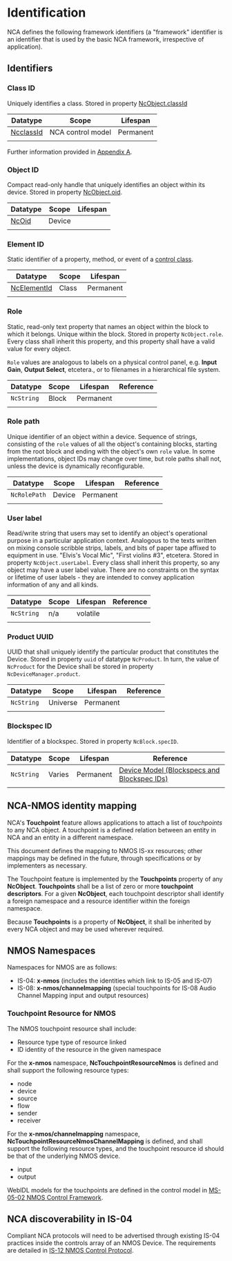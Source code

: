 # Identification

NCA defines the following framework identifiers (a "framework" identifier is an identifier that is used by the basic NCA framework, irrespective of application).

## Identifiers

### Class ID

Uniquely identifies a class. Stored in property [NcObject.classId](https://specs.amwa.tv/ms-05-02/branches/v1.0-dev/docs/Framework.html#ncobject)

| Datatype                                                                                     | Scope             | Lifespan  |
| -------------------------------------------------------------------------------------------  | ----------------- | ----------|
| [NcclassId](https://specs.amwa.tv/ms-05-02/branches/v1.0-dev/docs/Framework.html#ncclassid)  | NCA control model | Permanent |
|                                                                                              |                   |           |

Further information provided in [Appendix A](Appendix%20A%20-%20Class%20ID%20Format.md).

### Object ID

Compact read-only handle that uniquely identifies an object within its device. Stored in property [NcObject.oid](https://specs.amwa.tv/ms-05-02/branches/v1.0-dev/docs/Framework.html#ncobject).

| Datatype                                                                            | Scope    | Lifespan  |
| ----------------------------------------------------------------------------------- | -------- | --------- |
| [NcOid](https://specs.amwa.tv/ms-05-02/branches/v1.0-dev/docs/Framework.html#ncoid) | Device   |           |
|                                                                                     |          |           |

### Element ID

Static identifier of a property, method, or event of a [control class](https://specs.amwa.tv/ms-05-02/branches/v1.0-dev/docs/Framework.html#control-classes).

| Datatype                                                                                        | Scope    | Lifespan  |
| ----------------------------------------------------------------------------------------------- | -------- | --------  |
| [NcElementId](https://specs.amwa.tv/ms-05-02/branches/v1.0-dev/docs/Framework.html#ncelementid) | Class    | Permanent |
|                                                                                                 |          |           |

### Role

Static, read-only text property that names an object within the block to which it belongs. Unique within the block. Stored in property `NcObject.role`. Every class shall inherit this property, and this property shall have a valid value for every object.

`Role` values are analogous to labels on a physical control panel, e.g.
**Input Gain**, **Output Select**, etcetera., or to filenames in a hierarchical file system.

| Datatype     | Scope    | Lifespan  | Reference |
| ----------   | -------- | --------  | ---------------------------------------------------------------- |
| `NcString`   | Block    | Permanent |                                                                  |
|              |          |           |                                                                  |

### Role path

Unique identifier of an object within a device.  Sequence of strings, consisting of the `role` values of all the object's containing blocks, starting from the root block and ending with the object's own `role` value.
In some implementations, object IDs may change over time, but role paths shall not, unless the device is dynamically reconfigurable.

| Datatype     | Scope    | Lifespan  | Reference |
| ------------ | -------- | --------  | ---------------------------------------------------------------- |
| `NcRolePath` | Device   | Permanent |                                                                  |
|              |          |           |                                                                  |

### User label

Read/write string that users may set to identify an object's operational purpose in a particular application context. Analogous to the texts written on mixing console scribble strips, labels, and bits of paper tape affixed to equipment in use. "Elvis's Vocal Mic", "First violins #3", etcetera.  Stored in property `NcObject.userLabel`. Every class shall inherit this property, so any object may have a user label value.  There are no constraints on the syntax or lifetime of user labels - they are intended to convey application information of any and all kinds.

| Datatype     | Scope    | Lifespan  | Reference |
| ------------ | -------- | --------  | ---------------------------------------------------------------- |
| `NcString`   | n/a      | volatile  |                                                                  |
|              |          |           |                                                                  |

### Product UUID

UUID that shall uniquely identify the particular product that constitutes the Device. Stored in property `uuid` of datatype `NcProduct`.  In turn, the value of `NcProduct` for the Device shall be stored in property `NcDeviceManager.product`.

| Datatype        | Scope    | Lifespan  | Reference |
| --------------- | -------- | --------  | ---------------------------------------------------------------- |
| `NcString`| Universe | Permanent |                                                                  |
|                 |          |           |                                                                  |

### Blockspec ID

Identifier of a blockspec.  Stored in property `NcBlock.specID`.

| Datatype     | Scope    | Lifespan  | Reference |
| ------------ | -------- | --------  | ---------------------------------------------------------------- |
| `NcString`   | Varies   | Permanent |[Device Model (Blockspecs and Blockspec IDs)](Device%20Model.md#Blockspecs-and-Blockspec-IDs)|
|              |          |           |                                                                  |

## NCA-NMOS identity mapping

NCA's **Touchpoint** feature allows applications to attach a list of _touchpoints_ to any NCA object. A touchpoint is a defined relation between an entity in NCA and an entity in a different namespace.

This document defines the mapping to NMOS IS-xx resources; other mappings may be defined in the future, through specifications or by implementers as necessary.

The Touchpoint feature is implemented by the **Touchpoints** property of any **NcObject**. **Touchpoints** shall be a list of zero or more **touchpoint descriptors**. For a given **NcObject**, each touchpoint descriptor shall identify a foreign namespace and a resource identifier within the foreign namespace.

Because **Touchpoints** is a property of **NcObject**, it shall be inherited by every NCA object and may be used wherever required.

## NMOS Namespaces

Namespaces for NMOS are as follows:

- IS-04: **x-nmos** (includes the identities which link to IS-05 and IS-07)
- IS-08: **x-nmos/channelmapping** (special touchpoints for IS-08 Audio Channel Mapping input and output resources)

### Touchpoint Resource for NMOS

The NMOS touchpoint resource shall include:

- Resource type type of resource linked
- ID identity of the resource in the given namespace

For the **x-nmos** namespace, **NcTouchpointResourceNmos** is defined and shall support the following resource types:

- node
- device
- source
- flow
- sender
- receiver

For the **x-nmos/channelmapping** namespace, **NcTouchpointResourceNmosChannelMapping** is defined, and shall support the following resource types, and the touchpoint resource id should be that of the underlying NMOS device.

- input
- output

WebIDL models for the touchpoints are defined in the control model in [MS-05-02 NMOS Control Framework](https://specs.amwa.tv/ms-05-02).

## NCA discoverability in IS-04

Compliant NCA protocols will need to be advertised through existing IS-04 practices inside the controls array of an NMOS Device. The requirements are detailed in [IS-12 NMOS Control Protocol](https://specs.amwa.tv/is-12).
